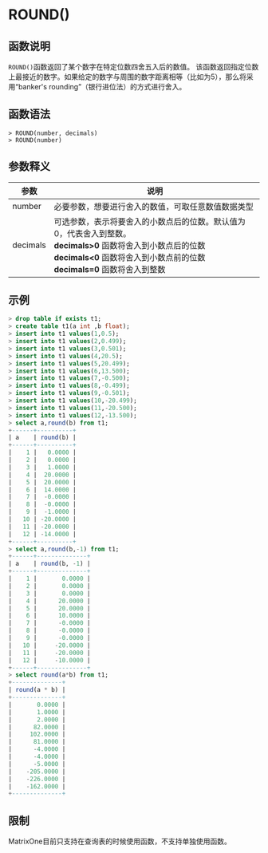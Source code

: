 # **ROUND()**

## **函数说明**

`ROUND()`函数返回了某个数字在特定位数四舍五入后的数值。
该函数返回指定位数上最接近的数字。如果给定的数字与周围的数字距离相等（比如为5），那么将采用“banker's rounding”（银行进位法）的方式进行舍入。

## **函数语法**

```
> ROUND(number, decimals)
> ROUND(number)
```
## **参数释义**
|  参数   | 说明  |
|  ----  | ----  |
| number | 必要参数，想要进行舍入的数值，可取任意数值数据类型 |
| decimals| 可选参数，表示将要舍入的小数点后的位数。默认值为0，代表舍入到整数。 <br> **decimals>0** 函数将舍入到小数点后的位数 <br> **decimals<0** 函数将舍入到小数点前的位数 <br> **decimals=0** 函数将舍入到整数|



## **示例**

```sql
> drop table if exists t1;
> create table t1(a int ,b float);
> insert into t1 values(1,0.5);
> insert into t1 values(2,0.499);
> insert into t1 values(3,0.501);
> insert into t1 values(4,20.5);
> insert into t1 values(5,20.499);
> insert into t1 values(6,13.500);
> insert into t1 values(7,-0.500);
> insert into t1 values(8,-0.499);
> insert into t1 values(9,-0.501);
> insert into t1 values(10,-20.499);
> insert into t1 values(11,-20.500);
> insert into t1 values(12,-13.500);
> select a,round(b) from t1;
+------+----------+
| a    | round(b) |
+------+----------+
|    1 |   0.0000 |
|    2 |   0.0000 |
|    3 |   1.0000 |
|    4 |  20.0000 |
|    5 |  20.0000 |
|    6 |  14.0000 |
|    7 |  -0.0000 |
|    8 |  -0.0000 |
|    9 |  -1.0000 |
|   10 | -20.0000 |
|   11 | -20.0000 |
|   12 | -14.0000 |
+------+----------+
> select a,round(b,-1) from t1;
+------+--------------+
| a    | round(b, -1) |
+------+--------------+
|    1 |       0.0000 |
|    2 |       0.0000 |
|    3 |       0.0000 |
|    4 |      20.0000 |
|    5 |      20.0000 |
|    6 |      10.0000 |
|    7 |      -0.0000 |
|    8 |      -0.0000 |
|    9 |      -0.0000 |
|   10 |     -20.0000 |
|   11 |     -20.0000 |
|   12 |     -10.0000 |
+------+--------------+
> select round(a*b) from t1;
+--------------+
| round(a * b) |
+--------------+
|       0.0000 |
|       1.0000 |
|       2.0000 |
|      82.0000 |
|     102.0000 |
|      81.0000 |
|      -4.0000 |
|      -4.0000 |
|      -5.0000 |
|    -205.0000 |
|    -226.0000 |
|    -162.0000 |
+--------------+

```

## **限制**
MatrixOne目前只支持在查询表的时候使用函数，不支持单独使用函数。